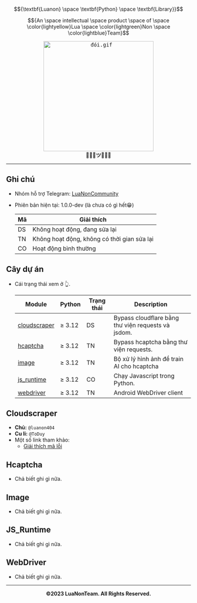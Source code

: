 $${\textbf{Luanon} \space \textbf{Python} \space \textbf{Library}}$$

$${An \space intellectual \space product \space of \space \color{lightyellow}Lua \space \color{lightgreen}Non \space \color{lightblue}Team}$$

<p align="center">
  <kbd><img width="300" height="300" alt="đói.gif" src="./assets/đói.gif"></kbd>
  <br>
  <strong>💜🩷💛ツ💚💙🩵</strong>
</p>

---

## Ghi chú

- Nhóm hỗ trợ Telegram: [LuaNonCommunity](https://t.me/LuaNonCommunity)
- Phiên bản hiện tại: 1.0.0-dev (là chưa có gì hết😁)

  | Mã | Giải thích                                  |
  |----|---------------------------------------------|
  | DS | Không hoạt động, đang sửa lại               |
  | TN | Không hoạt động, không có thời gian sửa lại |
  | CO | Hoạt động bình thường                       |

## Cây dự án

- Cái trạng thái xem ở 👆.

  | Module                       | Python | Trạng thái | Description                                        |
  |------------------------------|--------|------------|----------------------------------------------------|
  | [cloudscraper](Cloudscraper) | ≥ 3.12 | DS         | Bypass cloudflare bằng thư viện requests và jsdom. |
  | [hcaptcha](Hcaptcha)         | ≥ 3.12 | TN         | Bypass hcaptcha bằng thư viện requests.            |
  | [image](Image)               | ≥ 3.12 | TN         | Bộ xử lý hình ảnh để train AI cho hcaptcha         |
  | [js_runtime](JS_Runtime)     | ≥ 3.12 | CO         | Chạy Javascript trong Python.                      |
  | [webdriver](WebDriver)       | ≥ 3.12 | TN         | Android WebDriver client                           |

## Cloudscraper

- **Chủ:** `@luanon404`
- **Cu li:** `@ToDuy`
- Một số link tham khảo:
  - [Giải thích mã lỗi](https://developers.cloudflare.com/turnstile/reference/client-side-errors/) 

## Hcaptcha

- Chả biết ghi gì nữa.

## Image

- Chả biết ghi gì nữa.

## JS_Runtime

- Chả biết ghi gì nữa.

## WebDriver

- Chả biết ghi gì nữa.

---

$${\textbf{©2023 LuaNonTeam. All Rights Reserved.}}$$
